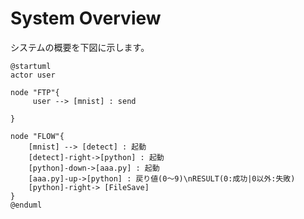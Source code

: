 # System Overview

システムの概要を下図に示します。

```plantuml
@startuml
actor user

node "FTP"{
     user --> [mnist] : send

}

node "FLOW"{
    [mnist] --> [detect] : 起動
    [detect]-right->[python] : 起動
    [python]-down->[aaa.py] : 起動
    [aaa.py]-up->[python] : 戻り値(0～9)\nRESULT(0:成功|0以外:失敗)
    [python]-right-> [FileSave]
}
@enduml
```
